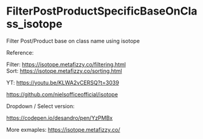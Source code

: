 # FilterPostProductSpecificBaseOnClass_isotope
Filter Post/Product base on class name using isotope 

Reference: 

Filter: https://isotope.metafizzy.co/filtering.html <br />
Sort: https://isotope.metafizzy.co/sorting.html

YT: https://youtu.be/KLWA2vCERSQ?t=3039 

https://github.com/nielsofficeofficial/isotope 

Dropdown / Select version: 

https://codepen.io/desandro/pen/YzPMBx 

More exmaples: 
https://isotope.metafizzy.co/ 
